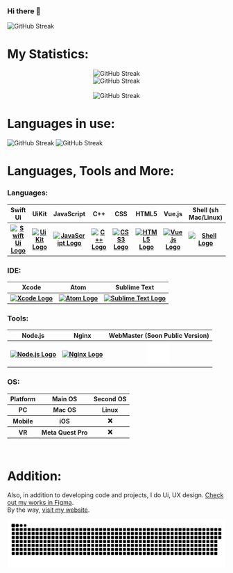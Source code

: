 ### Hi there 👋
<img src="https://komarev.com/ghpvc/?username=your-github-adm1nsys&style=for-the-badge&label=Profile+Viewers&abbreviated=true&color=red" alt="GitHub Streak" />

<h1>My Statistics:</h1>
  <center>
<div aligment="center">

<img src="https://github-profile-trophy.vercel.app/?username=adm1nsys&theme=dark_lover&column=4&margin-w=15&margin-h=15&no-bg=true" alt="GitHub Streak" /><br>
<img src="https://streak-stats.demolab.com?user=adm1nsys&theme=vue&hide_border=true&background=4E4E4E00&border=EB5454&stroke=EB5454&ring=EB5454&fire=EB5454&currStreakNum=EB5454&sideNums=EB5454&currStreakLabel=EB5454&sideLabels=EB5454&dates=EB5454&excludeDaysLabel=EB5454" alt="GitHub Streak" />
<br>
<br>
<img src="http://github-profile-summary-cards.vercel.app/api/cards/profile-details?username=adm1nsys&theme=gruvbox" alt="GitHub Streak"/>
</div>
</center>

<h1>Languages in use:</h1>

<div aligment="center">
<img src="http://github-profile-summary-cards.vercel.app/api/cards/repos-per-language?username=adm1nsys&theme=gruvbox" alt="GitHub Streak"/>
<img src="http://github-profile-summary-cards.vercel.app/api/cards/most-commit-language?username=adm1nsys&theme=gruvbox" alt="GitHub Streak"/>
</div>
<h1>Languages, Tools and More:</h1>
<h3>Languages:</h3>
<table>
   <tr>
    <th>Swift Ui</th>
    <th>UiKit</th>
    <th>JavaScript</th>
    <th>C++</th>
    <th>CSS</th>
    <th>HTML5</th>
    <th>Vue.js</th>
    <th>Shell (sh Mac/Linux)</th>
  </tr>
     <tr>
    <th><a href="https://developer.apple.com/xcode/swiftui/"><img src="https://developer.apple.com/assets/elements/icons/swiftui/swiftui-96x96_2x.png" alt="Swift Ui Logo" width="50px"/></a></th>
    <th><a href="https://developer.apple.com/documentation/uikit"><img src="https://devimages-cdn.apple.com/wwdc-services/articles/images/7543212D-6CBF-496C-A20E-D04E99C3A1DB/2048.jpeg" alt="UiKit Logo" width="50px"/></a></th>
    <th><a href="https://en.wikipedia.org/wiki/JavaScript"><img src="https://upload.wikimedia.org/wikipedia/commons/6/6a/JavaScript-logo.png" alt="JavaScript Logo" width="50px"/></a></th>
    <th><a href="https://en.wikipedia.org/wiki/C++"><img src="https://upload.wikimedia.org/wikipedia/commons/thumb/1/18/ISO_C%2B%2B_Logo.svg/240px-ISO_C%2B%2B_Logo.svg.png" alt="C++ Logo" width="50px"/></a></th>
    <th><a href="https://en.wikipedia.org/wiki/CSS"><img src="https://upload.wikimedia.org/wikipedia/commons/thumb/d/d5/CSS3_logo_and_wordmark.svg/240px-CSS3_logo_and_wordmark.svg.png" alt="CSS3 Logo" width="50px"/></a></th>
    <th><a href="https://en.wikipedia.org/wiki/HTML5"><img src="https://upload.wikimedia.org/wikipedia/commons/thumb/6/61/HTML5_logo_and_wordmark.svg/240px-HTML5_logo_and_wordmark.svg.png" alt="HTML5 Logo" width="50px"/></a></th>
    <th><a href="https://en.wikipedia.org/wiki/Vue.js"><img src="https://upload.wikimedia.org/wikipedia/commons/thumb/9/95/Vue.js_Logo_2.svg/240px-Vue.js_Logo_2.svg.png" alt="Vue.js Logo" width="50px"/></a></th>
    <th><a href="https://en.wikipedia.org/wiki/Bourne_shell"><img src="https://upload.wikimedia.org/wikipedia/commons/thumb/b/b3/Terminalicon2.png/768px-Terminalicon2.png" alt="Shell Logo" width="50px"/></a></th>
  </tr>
</table>

<h3>IDE:</h3>
<table>
   <tr>
    <th>Xcode</th>
    <th>Atom</th>
    <th>Sublime Text</th>
  </tr>
   <tr>
    <th><a href="https://developer.apple.com/xcode/"><img src="https://developer.apple.com/assets/elements/icons/xcode-12/xcode-12-96x96_2x.png" alt="Xcode Logo" width="50px"/></a></th>
    <th><a href="https://atom-editor.cc/"><img src="https://avatars.githubusercontent.com/u/1089146?s=280&v=4" alt="Atom Logo" width="50px"/></a></th>
    <th><a href="https://www.sublimetext.com/"><img src="https://www.sublimehq.com/images/sublime_text.png" alt="Sublime Text Logo" width="50px"/></a></th>
  </tr>
  </table>
<h3>Tools:</h3>
<table>
   <tr>
    <th>Node.js</th>
    <th>Nginx</th>
    <th>WebMaster (Soon Public Version)</th>
  </tr>
   <tr>
    <th><a href="https://nodejs.org/en"><img src="https://nodejs.org/static/logos/jsIconGreen.svg" alt="Node.js Logo" width="50px"/></a></th>
    <th><a href="https://en.wikipedia.org/wiki/Nginx"><img src="https://upload.wikimedia.org/wikipedia/commons/thumb/c/c5/Nginx_logo.svg/240px-Nginx_logo.svg.png" alt="Nginx Logo" width="50px"/></a></th>
    <th><a href="#"><img src="https://github.com/adm1nsys/inc/blob/main/img/web-master_d.png?raw=true" alt="WebMaster Logo" width="50px"/></a></th>
  </tr>
  </table>
<h3>OS:</h3>
<table>
   <tr>
    <th>Platform</th>
    <th>Main OS</th>
    <th>Second OS</th>
  </tr>
   <tr>
    <th>PC</th>
    <th>Mac OS</th>
    <th>Linux</th>
  </tr>
     <tr>
    <th>Mobile</th>
    <th>iOS</th>
    <th>❌</th>
  </tr>
       <tr>
    <th>VR</th>
    <th>Meta Quest Pro</th>
    <th>❌</th>
  </tr>
  
  </table>
  <br>
  <h1>Addition:</h1>
Also, in addition to developing code and projects, I do Ui, UX design. <a href="https://www.figma.com/@adminpro">Check out my works in Figma</a>.<br>
  By the way, <a href="https://adm1nsys.github.io/inc">visit my website</a>. 
<p align="center">
 <img width="1000" src="assets/github-snake.svg" alt="snake"/>
</p>

